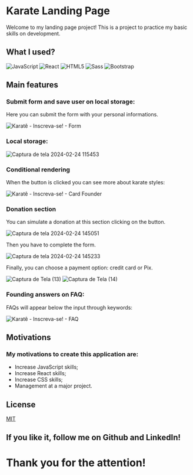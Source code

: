 # Karate Landing Page

Welcome to my landing page project!
This is a project to practice my basic skills on development.

## What I used?

![JavaScript](https://img.shields.io/badge/JavaScript-323330?style=for-the-badge&logo=javascript&logoColor=F7DF1E)
![React](https://img.shields.io/badge/React-20232A?style=for-the-badge&logo=react&logoColor=61DAFB)
![HTML5](https://img.shields.io/badge/HTML5-E34F26?style=for-the-badge&logo=html5&logoColor=white)
![Sass](https://img.shields.io/badge/Sass-CC6699?style=for-the-badge&logo=sass&logoColor=white)
![Bootstrap](https://img.shields.io/badge/Bootstrap-563D7C?style=for-the-badge&logo=bootstrap&logoColor=white)

## Main features

### Submit form and save user on local storage:
Here you can submit the form with your personal informations.

![Karatê - Inscreva-se!  - Form](https://github.com/matheusramosdossantos/karate-landing-page/assets/150397758/141d2a60-2afc-4d10-9bfb-f666bc066ea7)

### Local storage: 
![Captura de tela 2024-02-24 115453](https://github.com/matheusramosdossantos/karate-landing-page/assets/150397758/cade2f4e-e024-4b77-9d0f-854ec1411eab)

### Conditional rendering
When the button is clicked you can see more about karate styles: 

![Karatê - Inscreva-se! - Card Founder](https://github.com/matheusramosdossantos/karate-landing-page/assets/150397758/7b731558-32f9-424c-b1eb-132f1fddac64)

### Donation section 
You can simulate a donation at this section clicking on the button.

![Captura de tela 2024-02-24 145051](https://github.com/matheusramosdossantos/karate-landing-page/assets/150397758/10b9b347-6b2c-4eec-81a3-f64bb1b5fe3f)

Then you have to complete the form.

![Captura de tela 2024-02-24 145233](https://github.com/matheusramosdossantos/karate-landing-page/assets/150397758/2c03a099-d7d3-4d8a-aecd-86f21da5e7eb)

Finally, you can choose a payment option: credit card or Pix.

![Captura de Tela (13)](https://github.com/matheusramosdossantos/karate-landing-page/assets/150397758/2a8986b7-698d-4332-9f01-815f4de52ddf)
![Captura de Tela (14)](https://github.com/matheusramosdossantos/karate-landing-page/assets/150397758/62d18f3e-c68e-48a6-96df-a611c870c726)


### Founding answers on FAQ: 
FAQs will appear below the input through keywords:

![Karatê - Inscreva-se! - FAQ](https://github.com/matheusramosdossantos/karate-landing-page/assets/150397758/3b6e2f17-ff0d-48c8-92bc-0ff17d21697e)

## Motivations
### My motivations to create this application are:
- Increase JavaScript skills;
- Increase React skills;
- Increase CSS skills;
- Management at a major project.

## License

[MIT](https://choosealicense.com/licenses/mit/)
<br/>

## If you like it, follow me on Github and LinkedIn!
# Thank you for the attention!

